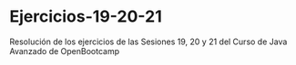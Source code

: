 # Ejercicios-19-20-21
Resolución de los ejercicios de las Sesiones 19, 20 y 21 del Curso de Java Avanzado de OpenBootcamp

